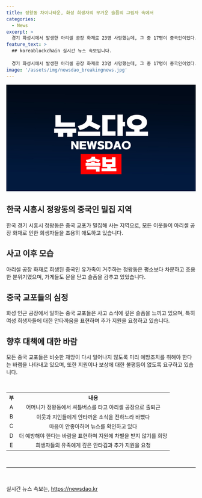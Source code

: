 ```yaml
---
title: 정왕동 차이나타운, 화성 희생자의 무거운 슬픔의 그림자 속에서
categories:
  - News
excerpt: >
  경기 화성시에서 발생한 아리셀 공장 화재로 23명 사망했는데, 그 중 17명이 중국인이었다. 중국 교포들은 슬픔을 감추지 못하고 조용히 고개를 숙였다. 정왕동은 외국인 밀집지역으로, 이번 참사로 가족을 잃은 중국인들이 많았다. 이웃들은 사고 여파로 조용해진 거리를 보며 골목이 가라앉았다고 전했다. 중국 교포들은 사고로 인해 안타까움을 감추지 못하고 있으며, 여러 이들은 지원과 보상을 희망하고 있다.
feature_text: >
  ## koreablockchain 실시간 뉴스 속보입니다.

  경기 화성시에서 발생한 아리셀 공장 화재로 23명 사망했는데, 그 중 17명이 중국인이었다. 중국 교포들은 슬픔을 감추지 못하고 조용히 고개를 숙였다. 정왕동은 외국인 밀집지역으로, 이번 참사로 가족을 잃은 중국인들이 많았다. 이웃들은 사고 여파로 조용해진 거리를 보며 골목이 가라앉았다고 전했다. 중국 교포들은 사고로 인해 안타까움을 감추지 못하고 있으며, 여러 이들은 지원과 보상을 희망하고 있다.
image: '/assets/img/newsdao_breakingnews.jpg'
---
```


<p><img src="/assets/img/newsdao_breakingnews.jpg" alt="koreablockchain 속보" /></p>

<h2 data-ke-size="size26">한국 시흥시 정왕동의 중국인 밀집 지역</h2>

<p data-ke-size="size16">한국 경기 시흥시 정왕동은 중국 교포가 밀집해 사는 지역으로, 모든 이웃들이 아리셀 공장 화재로 인한 희생자들을 조용히 애도하고 있습니다.</p>

<h2 data-ke-size="size24">사고 이후 모습</h2>

<p data-ke-size="size16">아리셀 공장 화재로 희생된 중국인 유가족이 거주하는 정왕동은 평소보다 차분하고 조용한 분위기였으며, 가게들도 문을 닫고 슬픔을 감추고 있었습니다.</p>

<h2 data-ke-size="size24">중국 교포들의 심정</h2>

<p data-ke-size="size16">화성 인근 공장에서 일하는 중국 교포들은 사고 소식에 깊은 슬픔을 느끼고 있으며, 특히 여성 희생자들에 대한 안타까움을 표현하며 추가 지원을 요청하고 있습니다.</p>

<h2 data-ke-size="size24">향후 대책에 대한 바람</h2>

<p data-ke-size="size16">모든 중국 교포들은 비슷한 재앙이 다시 일어나지 않도록 미리 예방조치를 취해야 한다는 바램을 나타내고 있으며, 또한 지원이나 보상에 대한 불평등이 없도록 요구하고 있습니다.</p>

<p data-ke-size="size16">&nbsp;</p>

<table>
<tbody>
<tr>
<td style="text-align: center; height: 17px;"><b>부</b></td>
<td style="text-align: center; height: 17px;"><b>내용</b></td>
</tr>
<tr>
<td style="text-align: center; height: 17px;">A</td>
<td style="text-align: center; height: 17px;">어머니가 정왕동에서 셔틀버스를 타고 아리셀 공장으로 출퇴근</td>
</tr>
<tr>
<td style="text-align: center; height: 17px;">B</td>
<td style="text-align: center; height: 17px;">이웃과 지인들에게 안타까운 소식을 전하느라 바빴다</td>
</tr>
<tr>
<td style="text-align: center; height: 17px;">C</td>
<td style="text-align: center; height: 17px;">마음이 안좋아하며 뉴스를 확인하고 있다</td>
</tr>
<tr>
<td style="text-align: center; height: 17px;">D</td>
<td style="text-align: center; height: 17px;">더 예방해야 한다는 바람을 표현하며 지원에 차별을 받지 않기를 희망</td>
</tr>
<tr>
<td style="text-align: center; height: 17px;">E</td>
<td style="text-align: center; height: 17px;">희생자들의 유족에게 깊은 안타김과 추가 지원을 요청</td>
</tr>
</tbody>
</table>

<p data-ke-size="size16">&nbsp;</p>

<hr>

<p data-ke-size="size16">&nbsp;</p>
실시간 뉴스 속보는, <a href="https://newsdao.kr" rel="dofollow">https://newsdao.kr</a>


